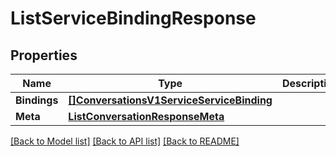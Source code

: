 # ListServiceBindingResponse

## Properties

Name | Type | Description | Notes
------------ | ------------- | ------------- | -------------
**Bindings** | [**[]ConversationsV1ServiceServiceBinding**](conversations.v1.service.service_binding.md) |  |[optional] 
**Meta** | [**ListConversationResponseMeta**](ListConversationResponse_meta.md) |  |[optional] 

[[Back to Model list]](../README.md#documentation-for-models) [[Back to API list]](../README.md#documentation-for-api-endpoints) [[Back to README]](../README.md)


